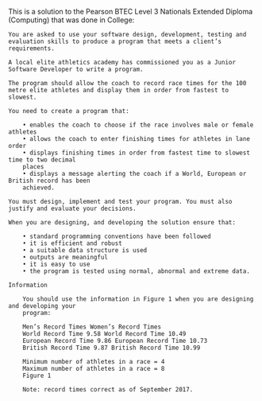 This is a solution to the Pearson BTEC Level 3 Nationals Extended Diploma (Computing) that was done in College:

    You are asked to use your software design, development, testing and evaluation skills to produce a program that meets a client’s requirements.
    
    A local elite athletics academy has commissioned you as a Junior Software Developer to write a program.
    
    The program should allow the coach to record race times for the 100 metre elite athletes and display them in order from fastest to slowest.
    
    You need to create a program that:
    
        • enables the coach to choose if the race involves male or female athletes
        • allows the coach to enter finishing times for athletes in lane order
        • displays finishing times in order from fastest time to slowest time to two decimal 
        places
        • displays a message alerting the coach if a World, European or British record has been 
        achieved.
    
    You must design, implement and test your program. You must also justify and evaluate your decisions.
    
    When you are designing, and developing the solution ensure that:
    
        • standard programming conventions have been followed
        • it is efficient and robust
        • a suitable data structure is used
        • outputs are meaningful
        • it is easy to use
        • the program is tested using normal, abnormal and extreme data.
    
    Information
    
        You should use the information in Figure 1 when you are designing and developing your 
        program:
        
        Men’s Record Times Women’s Record Times
        World Record Time 9.58 World Record Time 10.49
        European Record Time 9.86 European Record Time 10.73
        British Record Time 9.87 British Record Time 10.99
        
        Minimum number of athletes in a race = 4
        Maximum number of athletes in a race = 8
        Figure 1
    
        Note: record times correct as of September 2017.
